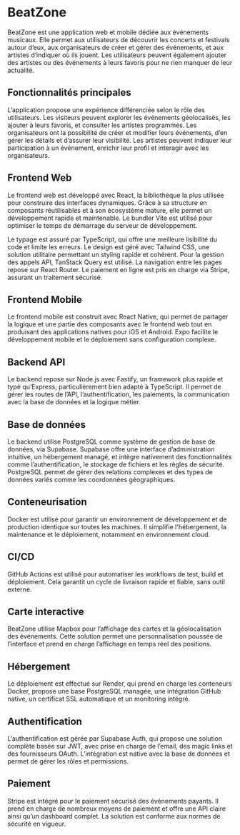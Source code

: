 # BeatZone

BeatZone est une application web et mobile dédiée aux événements musicaux. Elle permet aux utilisateurs de découvrir les concerts et festivals autour d’eux, aux organisateurs de créer et gérer des événements, et aux artistes d’indiquer où ils jouent. Les utilisateurs peuvent également ajouter des artistes ou des événements à leurs favoris pour ne rien manquer de leur actualité.

## Fonctionnalités principales

L’application propose une expérience différenciée selon le rôle des utilisateurs. Les visiteurs peuvent explorer les événements géolocalisés, les ajouter à leurs favoris, et consulter les artistes programmés. Les organisateurs ont la possibilité de créer et modifier leurs événements, d’en gérer les détails et d’assurer leur visibilité. Les artistes peuvent indiquer leur participation à un événement, enrichir leur profil et interagir avec les organisateurs.

## Frontend Web

Le frontend web est développé avec React, la bibliothèque la plus utilisée pour construire des interfaces dynamiques. Grâce à sa structure en composants réutilisables et à son écosystème mature, elle permet un développement rapide et maintenable. Le bundler Vite est utilisé pour optimiser le temps de démarrage du serveur de développement.

Le typage est assuré par TypeScript, qui offre une meilleure lisibilité du code et limite les erreurs. Le design est géré avec Tailwind CSS, une solution utilitaire permettant un styling rapide et cohérent. Pour la gestion des appels API, TanStack Query est utilisé. La navigation entre les pages repose sur React Router. Le paiement en ligne est pris en charge via Stripe, assurant un traitement sécurisé.

## Frontend Mobile

Le frontend mobile est construit avec React Native, qui permet de partager la logique et une partie des composants avec le frontend web tout en produisant des applications natives pour iOS et Android. Expo facilite le développement mobile et le déploiement sans configuration complexe.

## Backend API

Le backend repose sur Node.js avec Fastify, un framework plus rapide et typé qu’Express, particulièrement bien adapté à TypeScript. Il permet de gérer les routes de l’API, l’authentification, les paiements, la communication avec la base de données et la logique métier.

## Base de données

Le backend utilise PostgreSQL comme système de gestion de base de données, via Supabase. Supabase offre une interface d’administration intuitive, un hébergement managé, et intègre nativement des fonctionnalités comme l’authentification, le stockage de fichiers et les règles de sécurité. PostgreSQL permet de gérer des relations complexes et des types de données variés comme les coordonnées géographiques.

## Conteneurisation

Docker est utilisé pour garantir un environnement de développement et de production identique sur toutes les machines. Il simplifie l'hébergement, la maintenance et le déploiement, notamment en environnement cloud.

## CI/CD

GitHub Actions est utilisé pour automatiser les workflows de test, build et déploiement. Cela garantit un cycle de livraison rapide et fiable, sans outil externe.

## Carte interactive

BeatZone utilise Mapbox pour l’affichage des cartes et la géolocalisation des événements. Cette solution permet une personnalisation poussée de l’interface et prend en charge l’affichage en temps réel des positions.

## Hébergement

Le déploiement est effectué sur Render, qui prend en charge les conteneurs Docker, propose une base PostgreSQL managée, une intégration GitHub native, un certificat SSL automatique et un monitoring intégré.

## Authentification

L’authentification est gérée par Supabase Auth, qui propose une solution complète basée sur JWT, avec prise en charge de l’email, des magic links et des fournisseurs OAuth. L’intégration est native avec la base de données et permet de gérer les rôles et permissions.

## Paiement

Stripe est intégré pour le paiement sécurisé des événements payants. Il prend en charge de nombreux moyens de paiement et offre une API claire ainsi qu’un dashboard complet. La solution est conforme aux normes de sécurité en vigueur.


